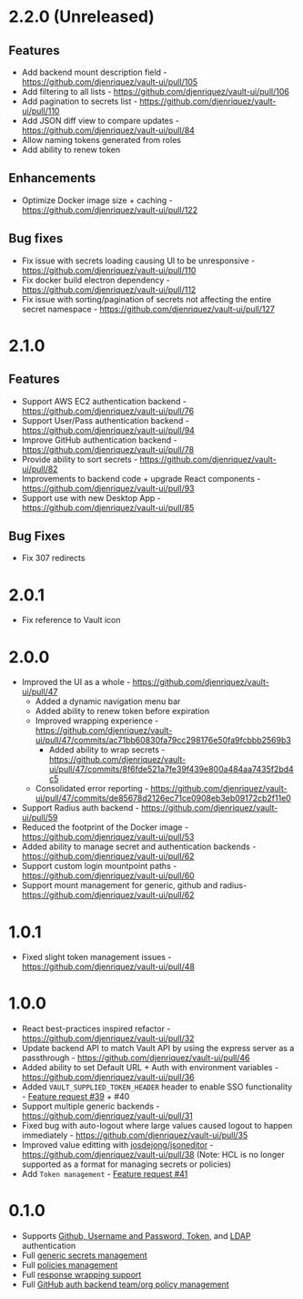 # 2.2.0 (Unreleased)
## Features
- Add backend mount description field - https://github.com/djenriquez/vault-ui/pull/105
- Add filtering to all lists - https://github.com/djenriquez/vault-ui/pull/106
- Add pagination to secrets list - https://github.com/djenriquez/vault-ui/pull/110
- Add JSON diff view to compare updates - https://github.com/djenriquez/vault-ui/pull/84
- Allow naming tokens generated from roles
- Add ability to renew token

## Enhancements
- Optimize Docker image size + caching - https://github.com/djenriquez/vault-ui/pull/122

## Bug fixes
- Fix issue with secrets loading causing UI to be unresponsive - https://github.com/djenriquez/vault-ui/pull/110
- Fix docker build electron dependency - https://github.com/djenriquez/vault-ui/pull/112
- Fix issue with sorting/pagination of secrets not affecting the entire secret namespace - https://github.com/djenriquez/vault-ui/pull/127

# 2.1.0
## Features
- Support AWS EC2 authentication backend - https://github.com/djenriquez/vault-ui/pull/76
- Support User/Pass authentication backend - https://github.com/djenriquez/vault-ui/pull/94
- Improve GitHub authentication backend - https://github.com/djenriquez/vault-ui/pull/78
- Provide ability to sort secrets - https://github.com/djenriquez/vault-ui/pull/82
- Improvements to backend code + upgrade React components - https://github.com/djenriquez/vault-ui/pull/93
- Support use with new Desktop App - https://github.com/djenriquez/vault-ui/pull/85

## Bug Fixes
- Fix 307 redirects

# 2.0.1
- Fix reference to Vault icon

# 2.0.0
- Improved the UI as a whole - https://github.com/djenriquez/vault-ui/pull/47
  - Added a dynamic navigation menu bar
  - Added ability to renew token before expiration
  - Improved wrapping experience - https://github.com/djenriquez/vault-ui/pull/47/commits/ac71bb60830fa79cc298176e50fa9fcbbb2569b3
    - Added ability to wrap secrets - https://github.com/djenriquez/vault-ui/pull/47/commits/8f6fde521a7fe39f439e800a484aa7435f2bd4c5
  - Consolidated error reporting - https://github.com/djenriquez/vault-ui/pull/47/commits/de85678d2126ec71ce0908eb3eb09172cb2f11e0
- Support Radius auth backend - https://github.com/djenriquez/vault-ui/pull/59
- Reduced the footprint of the Docker image - https://github.com/djenriquez/vault-ui/pull/53
- Added ability to manage secret and authentication backends - https://github.com/djenriquez/vault-ui/pull/62
- Support custom login mountpoint paths - https://github.com/djenriquez/vault-ui/pull/60
- Support mount management for generic, github and radius- https://github.com/djenriquez/vault-ui/pull/62

# 1.0.1
- Fixed slight token management issues - https://github.com/djenriquez/vault-ui/pull/48

# 1.0.0
- React best-practices inspired refactor - https://github.com/djenriquez/vault-ui/pull/32
- Update backend API to match Vault API by using the express server as a passthrough - https://github.com/djenriquez/vault-ui/pull/46
- Added ability to set Default URL + Auth with environment variables - https://github.com/djenriquez/vault-ui/pull/36
- Added `VAULT_SUPPLIED_TOKEN_HEADER` header to enable SSO functionality - [Feature request #39](https://github.com/djenriquez/vault-ui/issues/39) + #40 
- Support multiple generic backends - https://github.com/djenriquez/vault-ui/pull/31
- Fixed bug with auto-logout where large values caused logout to happen immediately - https://github.com/djenriquez/vault-ui/pull/35
- Improved value editting with [josdejong/jsoneditor](josdejong/jsoneditor) - https://github.com/djenriquez/vault-ui/pull/38 (Note: HCL is no longer supported as a format for managing secrets or policies)
- Add `Token management` - [Feature request #41](https://github.com/djenriquez/vault-ui/issues/41)

# 0.1.0
- Supports [Github, Username and Password, Token](https://github.com/djenriquez/vault-ui/pull/3), and [LDAP](https://github.com/djenriquez/vault-ui/pull/16) authentication
- Full [generic secrets management](https://github.com/djenriquez/vault-ui/pull/2)
- Full [policies management](https://github.com/djenriquez/vault-ui/pull/4)
- Full [response wrapping support](https://github.com/djenriquez/vault-ui/pull/18)
- Full [GitHub auth backend team/org policy management](https://github.com/djenriquez/vault-ui/pull/13)
